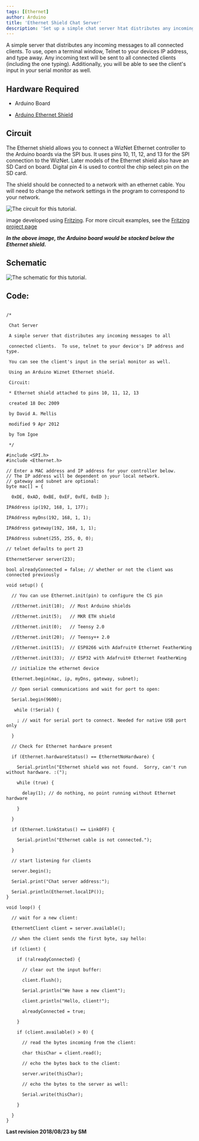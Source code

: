 ```yaml
---
tags: [Ethernet]
author: Arduino
title: 'Ethernet Shield Chat Server'
description: 'Set up a simple chat server htat distributes any incoming messages to all connected clients.'
---
```


A simple server that distributes any incoming messages to all connected clients.  To use, open a terminal window, Telnet to your devices IP address, and type away.  Any incoming text will be sent to all connected clients (including the one typing). Additionally, you will be able to see the client's input in your serial monitor as well.

## Hardware Required

- Arduino Board

- [Arduino Ethernet Shield](https://arduino.cc/en/Guide/ArduinoEthernetShield)

## Circuit

The Ethernet shield allows you to connect a WizNet Ethernet controller to the Arduino boards via the SPI bus. It uses pins 10, 11, 12, and 13 for the SPI connection to the WizNet.  Later models of the Ethernet shield also have an SD Card on board. Digital pin 4 is used to control the chip select pin on the SD card.

The shield should be connected to a network with an ethernet cable.  You will need to change the network settings in the program to correspond to your network.

![The circuit for this tutorial.](assets/EthernetShieldF_bb.png)

image developed using [Fritzing](http://www.fritzing.org). For more circuit examples, see the [Fritzing project page](http://fritzing.org/projects/)

***In the above  image, the Arduino board would be stacked below the Ethernet shield.***

## Schematic

![The schematic for this tutorial.](assets/EthernetShield_sch.png)

## Code:

```arduino

/*

 Chat Server

 A simple server that distributes any incoming messages to all

 connected clients.  To use, telnet to your device's IP address and type.

 You can see the client's input in the serial monitor as well.

 Using an Arduino Wiznet Ethernet shield.

 Circuit:

 * Ethernet shield attached to pins 10, 11, 12, 13

 created 18 Dec 2009

 by David A. Mellis

 modified 9 Apr 2012

 by Tom Igoe

 */

#include <SPI.h>
#include <Ethernet.h>

// Enter a MAC address and IP address for your controller below.
// The IP address will be dependent on your local network.
// gateway and subnet are optional:
byte mac[] = {

  0xDE, 0xAD, 0xBE, 0xEF, 0xFE, 0xED };

IPAddress ip(192, 168, 1, 177);

IPAddress myDns(192, 168, 1, 1);

IPAddress gateway(192, 168, 1, 1);

IPAddress subnet(255, 255, 0, 0);

// telnet defaults to port 23

EthernetServer server(23);

bool alreadyConnected = false; // whether or not the client was connected previously

void setup() {

  // You can use Ethernet.init(pin) to configure the CS pin

  //Ethernet.init(10);  // Most Arduino shields

  //Ethernet.init(5);   // MKR ETH shield

  //Ethernet.init(0);   // Teensy 2.0

  //Ethernet.init(20);  // Teensy++ 2.0

  //Ethernet.init(15);  // ESP8266 with Adafruit® Ethernet FeatherWing

  //Ethernet.init(33);  // ESP32 with Adafruit® Ethernet FeatherWing

  // initialize the ethernet device

  Ethernet.begin(mac, ip, myDns, gateway, subnet);

  // Open serial communications and wait for port to open:

  Serial.begin(9600);

   while (!Serial) {

    ; // wait for serial port to connect. Needed for native USB port only

  }

  // Check for Ethernet hardware present

  if (Ethernet.hardwareStatus() == EthernetNoHardware) {

    Serial.println("Ethernet shield was not found.  Sorry, can't run without hardware. :(");

    while (true) {

      delay(1); // do nothing, no point running without Ethernet hardware

    }

  }

  if (Ethernet.linkStatus() == LinkOFF) {

    Serial.println("Ethernet cable is not connected.");

  }

  // start listening for clients

  server.begin();

  Serial.print("Chat server address:");

  Serial.println(Ethernet.localIP());
}

void loop() {

  // wait for a new client:

  EthernetClient client = server.available();

  // when the client sends the first byte, say hello:

  if (client) {

    if (!alreadyConnected) {

      // clear out the input buffer:

      client.flush();

      Serial.println("We have a new client");

      client.println("Hello, client!");

      alreadyConnected = true;

    }

    if (client.available() > 0) {

      // read the bytes incoming from the client:

      char thisChar = client.read();

      // echo the bytes back to the client:

      server.write(thisChar);

      // echo the bytes to the server as well:

      Serial.write(thisChar);

    }

  }
}
```

**Last revision 2018/08/23 by SM**
